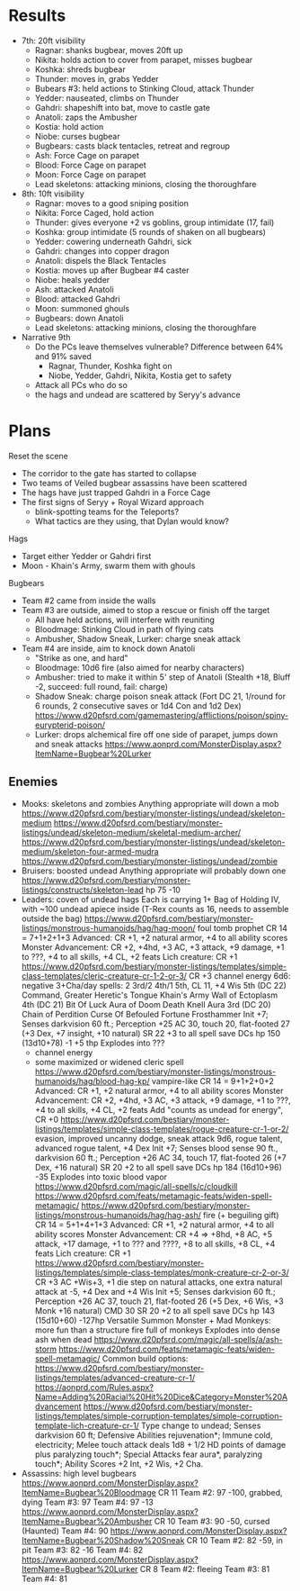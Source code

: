 # Results
- 7th: 20ft visibility
  - Ragnar: shanks bugbear, moves 20ft up
  - Nikita: holds action to cover from parapet, misses bugbear
  - Koshka: shreds bugbear
  - Thunder: moves in, grabs Yedder
  - Bubears #3: held actions to Stinking Cloud, attack Thunder
  - Yedder: nauseated, climbs on Thunder
  - Gahdri: shapeshift into bat, move to castle gate
  - Anatoli: zaps the Ambusher
  - Kostia: hold action
  - Niobe: curses bugbear
  - Bugbears: casts black tentacles, retreat and regroup
  - Ash: Force Cage on parapet
  - Blood: Force Cage on parapet
  - Moon: Force Cage on parapet
  - Lead skeletons: attacking minions, closing the thoroughfare
- 8th: 10ft visibility
  - Ragnar: moves to a good sniping position
  - Nikita: Force Caged, hold action
  - Thunder: gives everyone +2 vs goblins, group intimidate (17, fail)
  - Koshka: group intimidate (5 rounds of shaken on all bugbears)
  - Yedder: cowering underneath Gahdri, sick
  - Gahdri: changes into copper dragon
  - Anatoli: dispels the Black Tentacles
  - Kostia: moves up after Bugbear #4 caster
  - Niobe: heals yedder
  - Ash: attacked Anatoli
  - Blood: attacked Gahdri
  - Moon: summoned ghouls
  - Bugbears: down Anatoli
  - Lead skeletons: attacking minions, closing the thoroughfare
- Narrative 9th
  - Do the PCs leave themselves vulnerable? Difference between 64% and 91% saved
    - Ragnar, Thunder, Koshka fight on
    - Niobe, Yedder, Gahdri, Nikita, Kostia get to safety
  - Attack all PCs who do so
  - the hags and undead are scattered by Seryy's advance

# Plans
Reset the scene
- The corridor to the gate has started to collapse
- Two teams of Veiled bugbear assassins have been scattered
- The hags have just trapped Gahdri in a Force Cage
- The first signs of Seryy + Royal Wizard approach
  - blink-spotting teams for the Teleports?
  - What tactics are they using, that Dylan would know?

Hags 
- Target either Yedder or Gahdri first
- Moon - Khain's Army, swarm them with ghouls

Bugbears
- Team #2 came from inside the walls
- Team #3 are outside, aimed to stop a rescue or finish off the target
  - All have held actions, will interfere with reuniting
  - Bloodmage: Stinking Cloud in path of flying cats
  - Ambusher, Shadow Sneak, Lurker: charge sneak attack
- Team #4 are inside, aim to knock down Anatoli
  - "Strike as one, and hard"
  - Bloodmage: 10d6 fire (also aimed for nearby characters)
  - Ambusher: tried to make it within 5' step of Anatoli (Stealth +18, Bluff -2, succeed: full round, fail: charge)
  - Shadow Sneak: charge poison sneak attack (Fort DC 21, 1/round for 6 rounds, 2 consecutive saves or 1d4 Con and 1d2 Dex)
    https://www.d20pfsrd.com/gamemastering/afflictions/poison/spiny-eurypterid-poison/
  - Lurker: drops alchemical fire off one side of parapet, jumps down and sneak attacks
    https://www.aonprd.com/MonsterDisplay.aspx?ItemName=Bugbear%20Lurker



## Enemies
- Mooks: skeletons and zombies
  Anything appropriate will down a mob
  https://www.d20pfsrd.com/bestiary/monster-listings/undead/skeleton-medium
  https://www.d20pfsrd.com/bestiary/monster-listings/undead/skeleton-medium/skeletal-medium-archer/
  https://www.d20pfsrd.com/bestiary/monster-listings/undead/skeleton-medium/skeleton-four-armed-mudra
  https://www.d20pfsrd.com/bestiary/monster-listings/undead/zombie
- Bruisers: boosted undead
  Anything appropriate will probably down one
  https://www.d20pfsrd.com/bestiary/monster-listings/constructs/skeleton-lead
  hp 75 -10
- Leaders: coven of undead hags
  Each is carrying 1+ Bag of Holding IV, with ~100 undead apiece inside (T-Rex counts as 16, needs to assemble outside the bag)
  https://www.d20pfsrd.com/bestiary/monster-listings/monstrous-humanoids/hag/hag-moon/ foul tomb prophet CR 14 = 7+1+2+1+3
    Advanced: CR +1, +2 natural armor, +4 to all ability scores
    Monster Advancement: CR +2, +4hd, +3 AC, +3 attack, +9 damage, +1 to ???, +4 to all skills, +4 CL, +2 feats
    Lich creature: CR +1
    https://www.d20pfsrd.com/bestiary/monster-listings/templates/simple-class-templates/cleric-creature-cr-1-2-or-3/ CR +3
      channel energy 6d6: negative 3+Cha/day spells: 2 3rd/2 4th/1 5th, CL 11, +4 Wis
      5th (DC 22)
        Command, Greater
        Heretic's Tongue
        Khain's Army
        Wall of Ectoplasm
      4th (DC 21)
        Bit Of Luck
        Aura of Doom
        Death Knell Aura
      3rd (DC 20)
        Chain of Perdition
        Curse Of Befouled Fortune
        Frosthammer
    Init +7; Senses darkvision 60 ft.; Perception +25
    AC 30, touch 20, flat-footed 27 (+3 Dex, +7 insight, +10 natural)
    SR 22
    +3 to all spell save DCs
    hp 150 (13d10+78) -1 +5 thp
    Explodes into ???
    - channel energy
    - some maximized or widened cleric spell
  https://www.d20pfsrd.com/bestiary/monster-listings/monstrous-humanoids/hag/blood-hag-kp/ vampire-like CR 14 = 9+1+2+0+2
    Advanced: CR +1, +2 natural armor, +4 to all ability scores
    Monster Advancement: CR +2, +4hd, +3 AC, +3 attack, +9 damage, +1 to ???, +4 to all skills, +4 CL, +2 feats
    Add "counts as undead for energy", CR +0
    https://www.d20pfsrd.com/bestiary/monster-listings/templates/simple-class-templates/rogue-creature-cr-1-or-2/
      evasion, improved uncanny dodge, sneak attack 9d6, rogue talent, advanced rogue talent, +4 Dex
    Init +7; Senses blood sense 90 ft., darkvision 60 ft.; Perception +26
    AC 34, touch 17, flat-footed 26 (+7 Dex, +16 natural)
    SR 20
    +2 to all spell save DCs
    hp 184 (16d10+96) -35
    Explodes into toxic blood vapor
      https://www.d20pfsrd.com/magic/all-spells/c/cloudkill
      https://www.d20pfsrd.com/feats/metamagic-feats/widen-spell-metamagic/
  https://www.d20pfsrd.com/bestiary/monster-listings/monstrous-humanoids/hag/hag-ash/ fire (+ beguiling gift) CR 14 = 5+1+4+1+3
    Advanced: CR +1, +2 natural armor, +4 to all ability scores
    Monster Advancement: CR +4 => +8hd, +8 AC, +5 attack, +17 damage, +1 to ??? and ????, +8 to all skills, +8 CL, +4 feats
    Lich creature: CR +1
    https://www.d20pfsrd.com/bestiary/monster-listings/templates/simple-class-templates/monk-creature-cr-2-or-3/ CR +3
      AC +Wis+3, +1 die step on natural attacks, one extra natural attack at -5, +4 Dex and +4 Wis
    Init +5; Senses darkvision 60 ft.; Perception +26
    AC 37, touch 21, flat-footed 26 (+5 Dex, +6 Wis, +3 Monk +16 natural)
    CMD 30
    SR 20
    +2 to all spell save DCs
    hp 143 (15d10+60) -127hp
    Versatile Summon Monster + Mad Monkeys: more fun than a structure fire full of monkeys
    Explodes into dense ash when dead
      https://www.d20pfsrd.com/magic/all-spells/a/ash-storm
      https://www.d20pfsrd.com/feats/metamagic-feats/widen-spell-metamagic/
  Common build options:
    https://www.d20pfsrd.com/bestiary/monster-listings/templates/advanced-creature-cr-1/
    https://aonprd.com/Rules.aspx?Name=Adding%20Racial%20Hit%20Dice&Category=Monster%20Advancement
    https://www.d20pfsrd.com/bestiary/monster-listings/templates/simple-corruption-templates/simple-corruption-template-lich-creature-cr-1/
      Type change to undead; Senses darkvision 60 ft; Defensive Abilities rejuvenation*; Immune cold, electricity; Melee touch attack deals 1d8 + 1/2 HD points of damage plus paralyzing touch*; Special Attacks fear aura*, paralyzing touch*; Ability Scores +2 Int, +2 Wis, +2 Cha.
- Assassins: high level bugbears
  https://www.aonprd.com/MonsterDisplay.aspx?ItemName=Bugbear%20Bloodmage CR 11
    Team #2: 97 -100, grabbed, dying
    Team #3: 97
    Team #4: 97 -13
  https://www.aonprd.com/MonsterDisplay.aspx?ItemName=Bugbear%20Ambusher CR 10
    Team #3: 90 -50, cursed (Haunted)
    Team #4: 90
  https://www.aonprd.com/MonsterDisplay.aspx?ItemName=Bugbear%20Shadow%20Sneak CR 10
    Team #2: 82 -59, in pit
    Team #3: 82 -16
    Team #4: 82
  https://www.aonprd.com/MonsterDisplay.aspx?ItemName=Bugbear%20Lurker CR 8
    Team #2: fleeing
    Team #3: 81
    Team #4: 81

